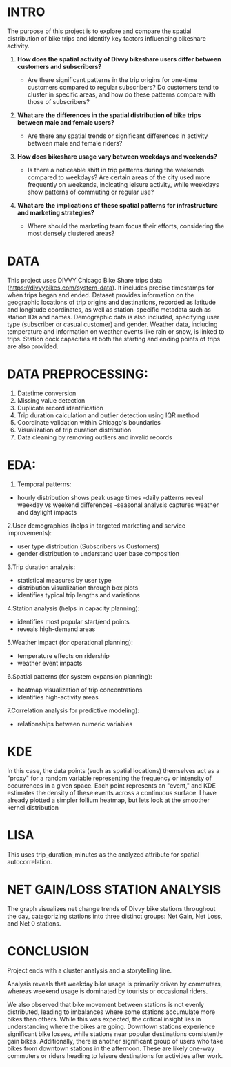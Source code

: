 # **INTRO**

The purpose of this project is to explore and compare the spatial distribution of bike trips and identify key factors influencing bikeshare activity.
1. **How does the spatial activity of Divvy bikeshare users differ between customers and subscribers?**
   - Are there significant patterns in the trip origins for one-time customers compared to regular subscribers? Do customers tend to cluster in specific areas, and how do these patterns compare with those of subscribers?

2. **What are the differences in the spatial distribution of bike trips between male and female users?**
   - Are there any spatial trends or significant differences in activity between male and female riders?

3. **How does bikeshare usage vary between weekdays and weekends?**
   - Is there a noticeable shift in trip patterns during the weekends compared to weekdays? Are certain areas of the city used more frequently on weekends, indicating leisure activity, while weekdays show patterns of commuting or regular use?

4. **What are the implications of these spatial patterns for infrastructure and marketing strategies?**
   - Where should the marketing team focus their efforts, considering the most densely clustered areas?
  
# **DATA**

This project uses DIVVY Chicago Bike Share trips data (https://divvybikes.com/system-data). It includes precise timestamps for when trips began and ended. Dataset provides information on the geographic locations of trip origins and destinations, recorded as latitude and longitude coordinates, as well as station-specific metadata such as station IDs and names.  Demographic data is also included, specifying user type (subscriber or casual customer) and gender. Weather data, including temperature and information on weather events like rain or snow, is linked to trips. Station dock capacities at both the starting and ending points of trips are also provided.


# **DATA PREPROCESSING:**
1. Datetime conversion
2. Missing value detection
3. Duplicate record identification
4. Trip duration calculation and outlier detection using IQR method
5. Coordinate validation within Chicago's boundaries
6. Visualization of trip duration distribution
7. Data cleaning by removing outliers and invalid records

# **EDA:**
1. Temporal patterns:
- hourly distribution shows peak usage times
-daily patterns reveal weekday vs weekend differences
-seasonal analysis captures weather and daylight impacts

2.User demographics (helps in targeted marketing and service improvements):
  - user type distribution (Subscribers vs Customers)
  - gender distribution to understand user base composition

3.Trip duration analysis:
 - statistical measures by user type
 - distribution visualization through box plots
 - identifies typical trip lengths and variations

4.Station analysis (helps in capacity planning):
- identifies most popular start/end points
- reveals high-demand areas

5.Weather impact (for operational planning):
- temperature effects on ridership
- weather event impacts

6.Spatial patterns (for system expansion planning):
- heatmap visualization of trip concentrations
- identifies high-activity areas

7.Correlation analysis for predictive modeling):
- relationships between numeric variables


# **KDE**

In this case, the data points (such as spatial locations) themselves act as a "proxy" for a random variable representing the frequency or intensity of occurrences in a given space. Each point represents an "event," and KDE estimates the density of these events across a continuous surface. I have already plotted a simpler follium heatmap, but lets look at the smoother kernel distribution


# **LISA**
This uses trip_duration_minutes as the analyzed attribute for spatial autocorrelation.


# **NET GAIN/LOSS STATION ANALYSIS**

The graph visualizes net change trends of Divvy bike stations throughout the day, categorizing stations into three distinct groups: Net Gain, Net Loss, and Net 0 stations.


# **CONCLUSION**

Project ends with a cluster analysis and a storytelling line.

Analysis reveals that weekday bike usage is primarily driven by commuters, whereas weekend usage is dominated by tourists or occasional riders.

We also observed that bike movement between stations is not evenly distributed, leading to imbalances where some stations accumulate more bikes than others. While this was expected, the critical insight lies in understanding where the bikes are going. Downtown stations experience significant bike losses, while stations near popular destinations consistently gain bikes. Additionally, there is another significant group of users who take bikes from downtown stations in the afternoon. These are likely one-way commuters or riders heading to leisure destinations for activities after work.
